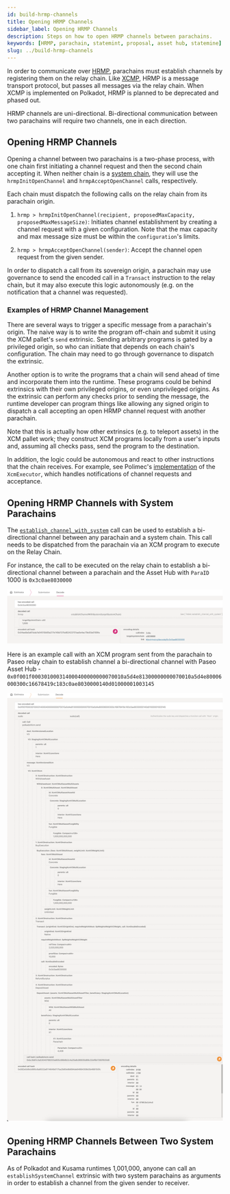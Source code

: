```yaml
---
id: build-hrmp-channels
title: Opening HRMP Channels
sidebar_label: Opening HRMP Channels
description: Steps on how to open HRMP channels between parachains.
keywords: [HRMP, parachain, statemint, proposal, asset hub, statemine]
slug: ../build-hrmp-channels
---
```


In order to communicate over [HRMP](../learn/learn-xcm-transport.md#hrmp-xcmp-lite), parachains must
establish channels by registering them on the relay chain. Like
[XCMP](../learn/learn-xcm-transport.md#xcmp-cross-chain-message-passing), HRMP is a message
transport protocol, but passes all messages via the relay chain. When XCMP is implemented on
Polkadot, HRMP is planned to be deprecated and phased out.

HRMP channels are uni-directional. Bi-directional communication between two parachains will require
two channels, one in each direction.

## Opening HRMP Channels

Opening a channel between two parachains is a two-phase process, with one chain first initiating a
channel request and then the second chain accepting it. When neither chain is a
[system chain](../learn/learn-system-chains.md), they will use the `hrmpInitOpenChannel` and
`hrmpAcceptOpenChannel` calls, respectively.

Each chain must dispatch the following calls on the relay chain from its parachain origin.

1. `hrmp > hrmpInitOpenChannel(recipient, proposedMaxCapacity, proposedMaxMessageSize)`: Initiates
   channel establishment by creating a channel request with a given configuration. Note that the max
   capacity and max message size must be within the `configuration`'s limits.

2. `hrmp > hrmpAcceptOpenChannel(sender)`: Accept the channel open request from the given sender.

In order to dispatch a call from its sovereign origin, a parachain may use governance to send the
encoded call in a `Transact` instruction to the relay chain, but it may also execute this logic
autonomously (e.g. on the notification that a channel was requested).

### Examples of HRMP Channel Management

There are several ways to trigger a specific message from a parachain's origin. The naive way is to
write the program off-chain and submit it using the XCM pallet's `send` extrinsic. Sending arbitrary
programs is gated by a privileged origin, so who can initiate that depends on each chain's
configuration. The chain may need to go through governance to dispatch the extrinsic.

Another option is to write the programs that a chain will send ahead of time and incorporate them
into the runtime. These programs could be behind extrinsics with their own privileged origins, or
even unprivileged origins. As the extrinsic can perform any checks prior to sending the message, the
runtime developer can program things like allowing any signed origin to dispatch a call accepting an
open HRMP channel request with another parachain.

Note that this is actually how other extrinsics (e.g. to teleport assets) in the XCM pallet work;
they construct XCM programs locally from a user's inputs and, assuming all checks pass, send the
program to the destination.

In addition, the logic could be autonomous and react to other instructions that the chain receives.
For example, see Polimec's
[implementation](https://github.com/Polimec/polimec-node/blob/da9d1ee0062ead7a62f815647813ada48e4c2250/pallets/xcm-executor/src/lib.rs#L890)
of the `XcmExecutor`, which handles notifications of channel requests and acceptance.

## Opening HRMP Channels with System Parachains

The
[`establish_channel_with_system`](https://paritytech.github.io/polkadot-sdk/master/polkadot_runtime_parachains/hrmp/pallet/dispatchables/fn.establish_channel_with_system.html)
call can be used to establish a bi-directional channel between any parachain and a system chain.
This call needs to be dispatched from the parachain via an XCM program to execute on the Relay
Chain.

For instance, the call to be executed on the relay chain to establish a bi-directional channel
between a parachain and the Asset Hub with `ParaID` 1000 is `0x3c0ae8030000`

![asset-hub-hrmp-channel](../assets/asset-hub/establish-channel-asset-hub.png)

Here is an example call with an XCM program sent from the parachain to Paseo relay chain to
establish channel a bi-directional channel with Paseo Asset Hub -
`0x0f001f000301000314000400000000070010a5d4e81300000000070010a5d4e80006000300c16678419c183c0ae8030000140d01000001003145`

![asset-hub-hrmp-channel-xcm](../assets/asset-hub/asset-hub-establish-channel-xcm.png)

## Opening HRMP Channels Between Two System Parachains

As of Polkadot and Kusama runtimes 1,001,000, anyone can call an `establishSystemChannel` extrinsic
with two system parachains as arguments in order to establish a channel from the given sender to
receiver.
